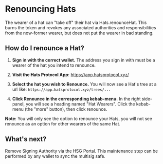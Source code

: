 # Renouncing Hats

The wearer of a hat can "take off" their hat via Hats.renounceHat.
This burns the token and revokes any associated authorities and responsibilities from the now-former wearer, but does not put the wearer in bad standing.

## How do I renounce a Hat?

1. **Sign in with the correct wallet.**
   The address you sign in with must be a wearer of the hat you intend to renounce.

2. **Visit the Hats Protocol App:** https://app.hatsprotocol.xyz/

3. **Select the hat you wish to Renounce.**
   You will now see a Hat's tree at a url like: `https://app.hatsprotocol.xyz/trees/...`

4. **Click Renounce in the corresponding kebab-menu.**
   In the right side-panel, you will see a heading named "Hat Wearers". Click the kebab-menu (the "more" button), then click renounce.

**Note:** You will only see the option to renounce your Hats, you will not see renounce as an option for other wearers of the same Hat.

## What's next?
Remove Signing Authority via the HSG Portal. This maintenance step can be performed by any wallet to sync the multisig safe. 
